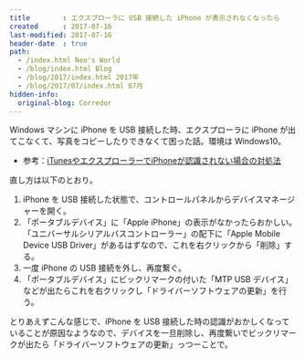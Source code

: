 ```yaml
---
title        : エクスプローラに USB 接続した iPhone が表示されなくなったら
created      : 2017-07-16
last-modified: 2017-07-16
header-date  : true
path:
  - /index.html Neo's World
  - /blog/index.html Blog
  - /blog/2017/index.html 2017年
  - /blog/2017/07/index.html 07月
hidden-info:
  original-blog: Corredor
---
```


Windows マシンに iPhone を USB 接続した時、エクスプローラに iPhone が出てこなくて、写真をコピーしたりできなくて困った話。環境は Windows10。

- 参考：[iTunesやエクスプローラーでiPhoneが認識されない場合の対処法](http://iphone.f-tools.net/Trouble/Explorer-Hyoujisarenai.html)

直し方は以下のとおり。

1. iPhone を USB 接続した状態で、コントロールパネルからデバイスマネージャーを開く。
2. 「ポータブルデバイス」に「Apple iPhone」の表示がなかったらおかしい。「ユニバーサルシリアルバスコントローラー」の配下に「Apple Mobile Device USB Driver」があるはずなので、これを右クリックから「削除」する。
3. 一度 iPhone の USB 接続を外し、再度繋ぐ。
4. 「ポータブルデバイス」にビックリマークの付いた「MTP USB デバイス」などが出たらこれを右クリックし「ドライバーソフトウェアの更新」を行う。

とりあえずこんな感じで、iPhone を USB 接続した時の認識がおかしくなっていることが原因なようなので、デバイスを一旦削除し、再度繋いでビックリマークが出たら「ドライバーソフトウェアの更新」っつーことで。

